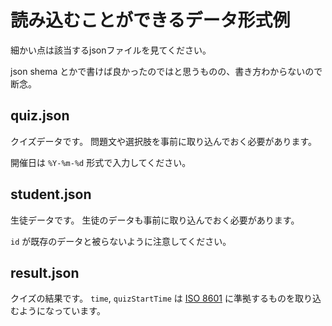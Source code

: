 # 読み込むことができるデータ形式例

細かい点は該当するjsonファイルを見てください。

json shema とかで書けば良かったのではと思うものの、書き方わからないので断念。

## quiz.json
クイズデータです。
問題文や選択肢を事前に取り込んでおく必要があります。

開催日は `%Y-%m-%d` 形式で入力してください。

## student.json
生徒データです。
生徒のデータも事前に取り込んでおく必要があります。

`id` が既存のデータと被らないように注意してください。

## result.json
クイズの結果です。
`time`, `quizStartTime` は [ISO 8601](https://ja.wikipedia.org/wiki/ISO_8601) に準拠するものを取り込むようになっています。

